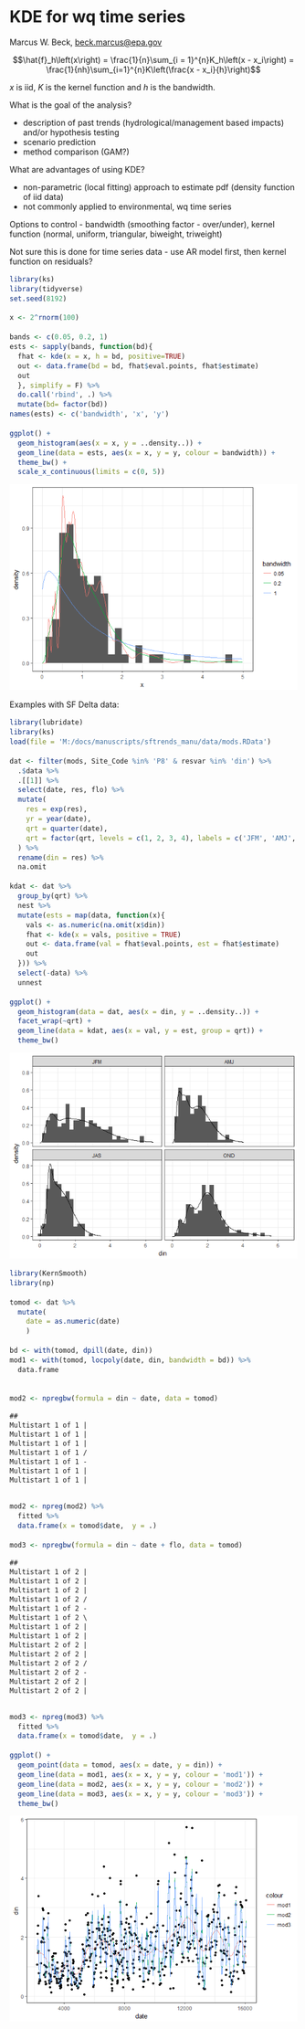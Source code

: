 # KDE for wq time series
Marcus W. Beck, beck.marcus@epa.gov  

$$\hat{f}_h\left(x\right) = \frac{1}{n}\sum_{i = 1}^{n}K_h\left(x - x_i\right) = \frac{1}{nh}\sum_{i=1}^{n}K\left(\frac{x - x_i}{h}\right)$$

$x$ is iid, $K$ is the kernel function and $h$ is the bandwidth.  

What is the goal of the analysis?

* description of past trends (hydrological/management based impacts) and/or hypothesis testing
* scenario prediction
* method comparison (GAM?)

What are advantages of using KDE?

* non-parametric (local fitting) approach to estimate pdf (density function of iid data)
* not commonly applied to environmental, wq time series

Options to control - bandwidth (smoothing factor - over/under), kernel function (normal, uniform, triangular, biweight, triweight)

Not sure this is done for time series data - use AR model first, then kernel function on residuals? 


```r
library(ks)
library(tidyverse)
set.seed(8192)

x <- 2^rnorm(100)

bands <- c(0.05, 0.2, 1)
ests <- sapply(bands, function(bd){
  fhat <- kde(x = x, h = bd, positive=TRUE)
  out <- data.frame(bd = bd, fhat$eval.points, fhat$estimate) 
  out
  }, simplify = F) %>% 
  do.call('rbind', .) %>% 
  mutate(bd= factor(bd))
names(ests) <- c('bandwidth', 'x', 'y')

ggplot() + 
  geom_histogram(aes(x = x, y = ..density..)) + 
  geom_line(data = ests, aes(x = x, y = y, colour = bandwidth)) + 
  theme_bw() + 
  scale_x_continuous(limits = c(0, 5))
```

![](kernel_ex_files/figure-html/unnamed-chunk-1-1.png)<!-- -->

Examples with SF Delta data:

```r
library(lubridate)
library(ks)
load(file = 'M:/docs/manuscripts/sftrends_manu/data/mods.RData')

dat <- filter(mods, Site_Code %in% 'P8' & resvar %in% 'din') %>% 
  .$data %>% 
  .[[1]] %>% 
  select(date, res, flo) %>% 
  mutate(
    res = exp(res),
    yr = year(date), 
    qrt = quarter(date),
    qrt = factor(qrt, levels = c(1, 2, 3, 4), labels = c('JFM', 'AMJ', 'JAS', 'OND'))
  ) %>% 
  rename(din = res) %>% 
  na.omit

kdat <- dat %>% 
  group_by(qrt) %>% 
  nest %>% 
  mutate(ests = map(data, function(x){
    vals <- as.numeric(na.omit(x$din))
    fhat <- kde(x = vals, positive = TRUE)
    out <- data.frame(val = fhat$eval.points, est = fhat$estimate)
    out
  })) %>% 
  select(-data) %>% 
  unnest

ggplot() +
  geom_histogram(data = dat, aes(x = din, y = ..density..)) +
  facet_wrap(~qrt) +
  geom_line(data = kdat, aes(x = val, y = est, group = qrt)) +
  theme_bw() 
```

![](kernel_ex_files/figure-html/unnamed-chunk-2-1.png)<!-- -->



```r
library(KernSmooth)
library(np)

tomod <- dat %>% 
  mutate(
    date = as.numeric(date)
    )

bd <- with(tomod, dpill(date, din))
mod1 <- with(tomod, locpoly(date, din, bandwidth = bd)) %>% 
  data.frame


mod2 <- npregbw(formula = din ~ date, data = tomod)
```

```
## 
Multistart 1 of 1 |
Multistart 1 of 1 |
Multistart 1 of 1 |
Multistart 1 of 1 /
Multistart 1 of 1 -
Multistart 1 of 1 |
Multistart 1 of 1 |
                   
```

```r
mod2 <- npreg(mod2) %>% 
  fitted %>% 
  data.frame(x = tomod$date,  y = .)

mod3 <- npregbw(formula = din ~ date + flo, data = tomod)
```

```
## 
Multistart 1 of 2 |
Multistart 1 of 2 |
Multistart 1 of 2 |
Multistart 1 of 2 /
Multistart 1 of 2 -
Multistart 1 of 2 \
Multistart 1 of 2 |
Multistart 1 of 2 |
Multistart 2 of 2 |
Multistart 2 of 2 |
Multistart 2 of 2 /
Multistart 2 of 2 -
Multistart 2 of 2 |
Multistart 2 of 2 |
                   
```

```r
mod3 <- npreg(mod3) %>% 
  fitted %>% 
  data.frame(x = tomod$date,  y = .)

ggplot() + 
  geom_point(data = tomod, aes(x = date, y = din)) + 
  geom_line(data = mod1, aes(x = x, y = y, colour = 'mod1')) + 
  geom_line(data = mod2, aes(x = x, y = y, colour = 'mod2')) + 
  geom_line(data = mod3, aes(x = x, y = y, colour = 'mod3')) + 
  theme_bw()
```

![](kernel_ex_files/figure-html/unnamed-chunk-3-1.png)<!-- -->



